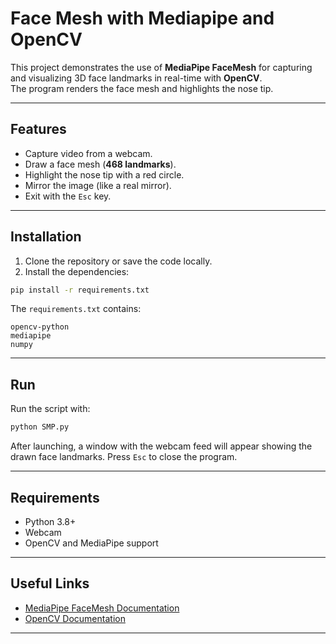 # Face Mesh with Mediapipe and OpenCV

This project demonstrates the use of **MediaPipe FaceMesh** for capturing and visualizing 3D face landmarks in real-time with **OpenCV**.  
The program renders the face mesh and highlights the nose tip.

---

## Features
- Capture video from a webcam.
- Draw a face mesh (**468 landmarks**).
- Highlight the nose tip with a red circle.
- Mirror the image (like a real mirror).
- Exit with the `Esc` key.

---

## Installation

1. Clone the repository or save the code locally.
2. Install the dependencies:

```bash
pip install -r requirements.txt
````

The `requirements.txt` contains:

```
opencv-python
mediapipe
numpy
```

---

## Run

Run the script with:

```bash
python SMP.py
```

After launching, a window with the webcam feed will appear showing the drawn face landmarks.
Press `Esc` to close the program.

---

## Requirements

* Python 3.8+
* Webcam
* OpenCV and MediaPipe support

---

## Useful Links

* [MediaPipe FaceMesh Documentation](https://developers.google.com/mediapipe/solutions/vision/face_mesh)
* [OpenCV Documentation](https://docs.opencv.org/)

---
